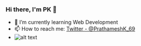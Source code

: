 ### Hi there, I'm PK 👋


- 🌱 I’m currently learning Web Development
- 📫 How to reach me: [Twitter - @PrathameshK_69](https://twitter.com/PrathameshK_69)
- ![alt text](https://github-readme-stats.vercel.app/api?username=prathameshkarambelkar&&show_icons=true&title_color=ffffff&icon_color=bb2acf&text_color=daf7dc&bg_color=151515)


 
